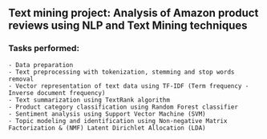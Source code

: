 ## Text mining project: Analysis of Amazon product reviews using NLP and Text Mining techniques

### Tasks performed:
    - Data preparation
    - Text preprocessing with tokenization, stemming and stop words removal
    - Vector representation of text data using TF-IDF (Term frequency - Inverse document frequency)
    - Text summarization using TextRank algorithm
    - Product category classification using Random Forest classifier
    - Sentiment analysis using Support Vector Machine (SVM)
    - Topic modeling and identification using Non-negative Matrix Factorization & (NMF) Latent Dirichlet Allocation (LDA)